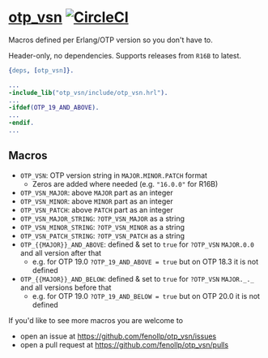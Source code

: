 # [otp_vsn](https://github.com/fenollp/otp_vsn) [![CircleCI](https://circleci.com/gh/fenollp/otp_vsn/tree/master.svg?style=svg)](https://circleci.com/gh/fenollp/otp_vsn/tree/master)

Macros defined per Erlang/OTP version so you don't have to.

Header-only, no dependencies. Supports releases from `R16B` to latest.

```erlang
{deps, [otp_vsn]}.
```

```erlang
...
-include_lib("otp_vsn/include/otp_vsn.hrl").
...
-ifdef(OTP_19_AND_ABOVE).
...
-endif.
...
```

## Macros

* `OTP_VSN`: OTP version string in `MAJOR.MINOR.PATCH` format
    * Zeros are added where needed (e.g. `"16.0.0"` for R16B)
* `OTP_VSN_MAJOR`: above `MAJOR` part as an integer
* `OTP_VSN_MINOR`: above `MINOR` part as an integer
* `OTP_VSN_PATCH`: above `PATCH` part as an integer
* `OTP_VSN_MAJOR_STRING`: `?OTP_VSN_MAJOR` as a string
* `OTP_VSN_MINOR_STRING`: `?OTP_VSN_MINOR` as a string
* `OTP_VSN_PATCH_STRING`: `?OTP_VSN_PATCH` as a string
* `OTP_{{MAJOR}}_AND_ABOVE`: defined & set to `true` for `?OTP_VSN` `MAJOR.0.0` and all version after that
    * e.g. for OTP 19.0 `?OTP_19_AND_ABOVE = true` but on OTP 18.3 it is not defined
* `OTP_{{MAJOR}}_AND_BELOW`: defined & set to `true` for `?OTP_VSN` `MAJOR._._` and all versions before that
    * e.g. for OTP 19.0 `?OTP_19_AND_BELOW = true` but on OTP 20.0 it is not defined

If you'd like to see more macros you are welcome to
* open an issue at https://github.com/fenollp/otp_vsn/issues
* open a pull request at https://github.com/fenollp/otp_vsn/pulls

